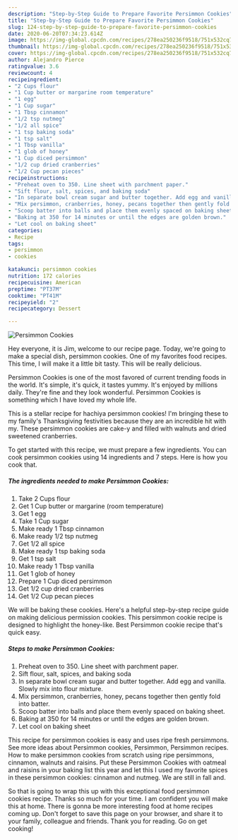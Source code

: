 ```yaml
---
description: "Step-by-Step Guide to Prepare Favorite Persimmon Cookies"
title: "Step-by-Step Guide to Prepare Favorite Persimmon Cookies"
slug: 124-step-by-step-guide-to-prepare-favorite-persimmon-cookies
date: 2020-06-20T07:34:23.614Z
image: https://img-global.cpcdn.com/recipes/278ea250236f9518/751x532cq70/persimmon-cookies-recipe-main-photo.jpg
thumbnail: https://img-global.cpcdn.com/recipes/278ea250236f9518/751x532cq70/persimmon-cookies-recipe-main-photo.jpg
cover: https://img-global.cpcdn.com/recipes/278ea250236f9518/751x532cq70/persimmon-cookies-recipe-main-photo.jpg
author: Alejandro Pierce
ratingvalue: 3.6
reviewcount: 4
recipeingredient:
- "2 Cups flour"
- "1 Cup butter or margarine room temperature"
- "1 egg"
- "1 Cup sugar"
- "1 Tbsp cinnamon"
- "1/2 tsp nutmeg"
- "1/2 all spice"
- "1 tsp baking soda"
- "1 tsp salt"
- "1 Tbsp vanilla"
- "1 glob of honey"
- "1 Cup diced persimmon"
- "1/2 cup dried cranberries"
- "1/2 Cup pecan pieces"
recipeinstructions:
- "Preheat oven to 350. Line sheet with parchment paper."
- "Sift flour, salt, spices, and baking soda"
- "In separate bowl cream sugar and butter together. Add egg and vanilla. Slowly mix into flour mixture."
- "Mix persimmon, cranberries, honey, pecans together then gently fold into batter."
- "Scoop batter into balls and place them evenly spaced on baking sheet."
- "Baking at 350 for 14 minutes or until the edges are golden brown."
- "Let cool on baking sheet"
categories:
- Recipe
tags:
- persimmon
- cookies

katakunci: persimmon cookies 
nutrition: 172 calories
recipecuisine: American
preptime: "PT37M"
cooktime: "PT41M"
recipeyield: "2"
recipecategory: Dessert

---
```



![Persimmon Cookies](https://img-global.cpcdn.com/recipes/278ea250236f9518/751x532cq70/persimmon-cookies-recipe-main-photo.jpg)

Hey everyone, it is Jim, welcome to our recipe page. Today, we're going to make a special dish, persimmon cookies. One of my favorites food recipes. This time, I will make it a little bit tasty. This will be really delicious.

Persimmon Cookies is one of the most favored of current trending foods in the world. It's simple, it's quick, it tastes yummy. It's enjoyed by millions daily. They're fine and they look wonderful. Persimmon Cookies is something which I have loved my whole life.

This is a stellar recipe for hachiya persimmon cookies! I&#39;m bringing these to my family&#39;s Thanksgiving festivities because they are an incredible hit with my. These persimmon cookies are cake-y and filled with walnuts and dried sweetened cranberries.


To get started with this recipe, we must prepare a few ingredients. You can cook persimmon cookies using 14 ingredients and 7 steps. Here is how you cook that.

<!--inarticleads1-->

##### The ingredients needed to make Persimmon Cookies:

1. Take 2 Cups flour
1. Get 1 Cup butter or margarine (room temperature)
1. Get 1 egg
1. Take 1 Cup sugar
1. Make ready 1 Tbsp cinnamon
1. Make ready 1/2 tsp nutmeg
1. Get 1/2 all spice
1. Make ready 1 tsp baking soda
1. Get 1 tsp salt
1. Make ready 1 Tbsp vanilla
1. Get 1 glob of honey
1. Prepare 1 Cup diced persimmon
1. Get 1/2 cup dried cranberries
1. Get 1/2 Cup pecan pieces


We will be baking these cookies. Here&#39;s a helpful step-by-step recipe guide on making delicious permission cookies. This persimmon cookie recipe is designed to highlight the honey-like. Best Persimmon cookie recipe that&#39;s quick easy. 

<!--inarticleads2-->

##### Steps to make Persimmon Cookies:

1. Preheat oven to 350. Line sheet with parchment paper.
1. Sift flour, salt, spices, and baking soda
1. In separate bowl cream sugar and butter together. Add egg and vanilla. Slowly mix into flour mixture.
1. Mix persimmon, cranberries, honey, pecans together then gently fold into batter.
1. Scoop batter into balls and place them evenly spaced on baking sheet.
1. Baking at 350 for 14 minutes or until the edges are golden brown.
1. Let cool on baking sheet


This recipe for persimmon cookies is easy and uses ripe fresh persimmons. See more ideas about Persimmon cookies, Persimmon, Persimmon recipes. How to make persimmon cookies from scratch using ripe persimmons, cinnamon, walnuts and raisins. Put these Persimmon Cookies with oatmeal and raisins in your baking list this year and let this I used my favorite spices in these persimmon cookies: cinnamon and nutmeg. We are still in fall and. 

So that is going to wrap this up with this exceptional food persimmon cookies recipe. Thanks so much for your time. I am confident you will make this at home. There is gonna be more interesting food at home recipes coming up. Don't forget to save this page on your browser, and share it to your family, colleague and friends. Thank you for reading. Go on get cooking!
